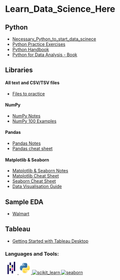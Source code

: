 # Learn_Data_Science_Here                                     
## Python                 
- [Necessary_Python_to_start_data_scinece](https://github.com/VANAM-SHIVA-KUMAR/Master-Data-Science/blob/main/Python%20for%20Data%20Science/Necessary_Python_to_start_data_scinece.ipynb)
- [Python Practice Exercises](https://github.com/VANAM-SHIVA-KUMAR/Master-Data-Science/blob/main/Python%20for%20Data%20Science/Python%20Practice%20Exercises.pdf)
- [Python Handbook](https://github.com/VANAM-SHIVA-KUMAR/Master-Data-Science/blob/main/Python%20for%20Data%20Science/Python%20Handbook-1.pdf)
- [Python for Data Analysis - Book](https://github.com/VANAM-SHIVA-KUMAR/Master-Data-Science/blob/main/Python%20for%20Data%20Science/Python%20for%20Data%20Analysis%20_%20data%20wrangling%20with%20Pandas-%20NumPy-%20and%20IPython.pdf)            
## Libraries                 
#### All text and CSV/TSV files      
- [Files to practice](https://github.com/VANAM-SHIVA-KUMAR/Master-Data-Science/tree/main/Python%20Libraries/All_text_and_CSV_files)
#### NumPy
- [NumPy Notes](https://github.com/VANAM-SHIVA-KUMAR/Master-Data-Science/blob/main/Python%20Libraries/NumPy_Notes.pdf)
- [NumPy 100 Examples](https://github.com/VANAM-SHIVA-KUMAR/Master-Data-Science/blob/main/Python%20Libraries/%2B100%20Important%20Numpy%20Operations.pdf)
#### Pandas
- [Pandas Notes](https://github.com/VANAM-SHIVA-KUMAR/Master-Data-Science/blob/main/Python%20Libraries/Pandas_Notes.pdf)
- [Pandas cheat sheet](https://github.com/VANAM-SHIVA-KUMAR/Master-Data-Science/blob/main/Python%20Libraries/Pandas.pdf)
#### Matplotlib & Seaborn 
- [Matplotlib & Seaborn Notes](https://github.com/VANAM-SHIVA-KUMAR/Master-Data-Science/blob/main/Python%20Libraries/Matplotlib_%26_Seaborn.pdf)
- [Matplotlib Cheat Sheet](https://github.com/VANAM-SHIVA-KUMAR/Master-Data-Science/blob/main/Python%20Libraries/matplotlib%20tips.pdf)
- [Seaborn Cheat Sheet](https://github.com/VANAM-SHIVA-KUMAR/Master-Data-Science/blob/main/Python%20Libraries/Seaborn.pdf)
- [Data Visualisation Guide](https://github.com/VANAM-SHIVA-KUMAR/Master-Data-Science/blob/main/Python%20Libraries/data-visualization-guide.ipynb)
## Sample EDA
- [Walmart](https://github.com/VANAM-SHIVA-KUMAR/Master-Data-Science/tree/main/Python%20Libraries/Walmart%20EDA)
## Tableau
- [Getting Started with Tableau Desktop](https://github.com/VANAM-SHIVA-KUMAR/Master-Data-Science/tree/main/Tableau/Tableau%20Elearning%20Docs/Getting%20Started%20with%20Tableau%20Desktop)
 
<p align="left">   
</p>     
<h3 align="left"> Languages and Tools:</h3>   
<p align="left"> <a href="https://pandas.pydata.org/" target="_blank" rel="noreferrer"> <img src="https://raw.githubusercontent.com/devicons/devicon/2ae2a900d2f041da66e950e4d48052658d850630/icons/pandas/pandas-original.svg" alt="pandas" width="40" height="40"/> </a> <a href="https://www.python.org" target="_blank" rel="noreferrer"> <img src="https://raw.githubusercontent.com/devicons/devicon/master/icons/python/python-original.svg" alt="python" width="40" height="40"/> </a> <a href="https://scikit-learn.org/" target="_blank" rel="noreferrer"> <img src="https://upload.wikimedia.org/wikipedia/commons/0/05/Scikit_learn_logo_small.svg" alt="scikit_learn" width="40" height="40"/> </a> <a href="https://seaborn.pydata.org/" target="_blank" rel="noreferrer"> <img src="https://seaborn.pydata.org/_images/logo-mark-lightbg.svg" alt="seaborn" width="40" height="40"/> </a>
</p>  
 
  
 
